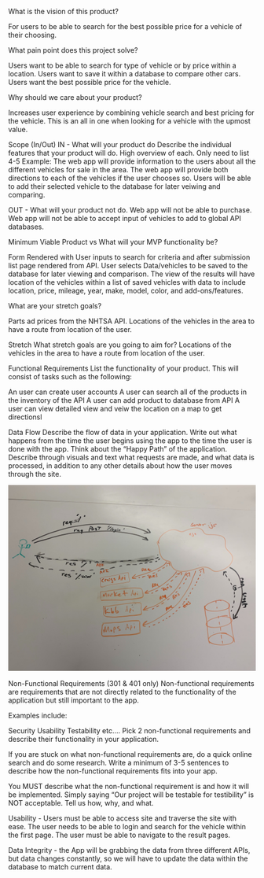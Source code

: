 What is the vision of this product?

For users to be able to search for the best possible price for a vehicle of their choosing.

What pain point does this project solve?

Users want to be able to search for type of vehicle or by price within a location. Users want to save it within a database to compare other cars. Users want the best possible price for the vehicle.

Why should we care about your product?

Increases user experience by combining vehicle search and best pricing for the vehicle. This is an all in one when looking for a vehicle with the upmost value.

Scope (In/Out)
IN - What will your product do
Describe the individual features that your product will do.
High overview of each. Only need to list 4-5
Example:
The web app will provide information to the users about all the different vehicles for sale in the area.
The web app will provide both directions to each of the vehicles if the user chooses so.
Users will be able to add their selected vehicle to the database for later veiwing and comparing.


OUT - What will your product not do.
Web app will not be able to purchase.
Web app will not be able to accept input of vehicles to add to global API databases.

Minimum Viable Product vs
What will your MVP functionality be?

Form Rendered with User inputs to search for criteria and after submission list page rendered from API. User selects Data/vehicles to be saved to the database for later viewing and comparison. The view of the results will have location of the vehicles within a list of saved vehicles with data to include location, price, mileage, year, make, model, color, and add-ons/features.

What are your stretch goals?

Parts ad prices from the NHTSA API.
Locations of the vehicles in the area to have a route from location of the user.

Stretch
What stretch goals are you going to aim for?
Locations of the vehicles in the area to have a route from location of the user.

Functional Requirements
List the functionality of your product. This will consist of tasks such as the following:

An user can create  user accounts
A user can search all of the products in the inventory of the API
A user can add product to database from API
A user can  view detailed view and veiw the location on a map to get directionsl

Data Flow
Describe the flow of data in your application. Write out what happens from the time the user begins using the app to the time the user is done with the app. Think about the “Happy Path” of the application. Describe through visuals and text what requests are made, and what data is processed, in addition to any other details about how the user moves through the site.

![](images/IMG_0170.jpg)

Non-Functional Requirements (301 & 401 only)
Non-functional requirements are requirements that are not directly related to the functionality of the application but still important to the app.

Examples include:

Security
Usability
Testability
etc….
Pick 2 non-functional requirements and describe their functionality in your application.

If you are stuck on what non-functional requirements are, do a quick online search and do some research. Write a minimum of 3-5 sentences to describe how the non-functional requirements fits into your app.

You MUST describe what the non-functional requirement is and how it will be implemented. Simply saying “Our project will be testable for testibility” is NOT acceptable. Tell us how, why, and what.

Usability - Users must be able to access site and traverse the site with ease. The user needs to be able to login and search for the vehicle within the first page. The user must be able to navigate to the result pages.

Data Integrity - the App will be grabbing the data from three different APIs, but data changes constantly, so we will have to update the data within the database to match current data.